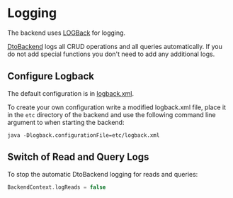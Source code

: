 # Logging

The backend uses [LOGBack](http://logback.qos.ch) for logging.

[DtoBackend](../../../src/jvmMain/kotlin/zakadabar/stack/backend/data/DtoBackend.kt)
logs all CRUD operations and all queries automatically. If you do not add
special functions you don't need to add any additional logs.

## Configure Logback

The default configuration is in [logback.xml](../../../src/jvmMain/resources/logback.xml).

To create your own configuration write a modified logback.xml file, place it in the
`etc` directory of the backend and use the following command line argument to when
starting the backend:

```shell script
java -Dlogback.configurationFile=etc/logback.xml
```

## Switch of Read and Query Logs

To stop the automatic DtoBackend logging for reads and queries:

```kotlin
BackendContext.logReads = false
```
